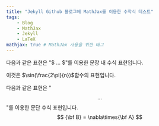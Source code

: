 ```yaml
---
title: "Jekyll Github 블로그에 MathJax를 이용한 수학식 테스트"
tags:
    - Blog
    - MathJax
    - Jekyll
    - LaTeX
mathjax: true # MathJax 사용을 위한 태그
---
```


다음과 같은 표현은 "$ ... $"를 이용한 문장 내 수식 표현입니다.

이것은 $\sin(\frac{2\pi}{n})$함수의 표현입니다.

다음과 같은 표현은 "$$ ... $$"를 이용한 문단 수식 표현입니다.
$$
{\bf B} = \nabla\times{\bf A}
$$